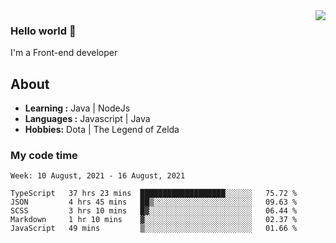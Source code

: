 <img align='right' src="https://github-readme-stats.vercel.app/api?username=jumodada&show_icons=true&theme=vue">

### Hello world 👋

I'm a Front-end developer 
    
## About
-  **Learning :** Java | NodeJs
-  **Languages :** Javascript | Java
-  **Hobbies:** Dota | The Legend of Zelda

### My code time

<!--START_SECTION:waka-->
```text
Week: 10 August, 2021 - 16 August, 2021

TypeScript   37 hrs 23 mins  ███████████████████░░░░░░   75.72 % 
JSON         4 hrs 45 mins   ██▒░░░░░░░░░░░░░░░░░░░░░░   09.63 % 
SCSS         3 hrs 10 mins   █▓░░░░░░░░░░░░░░░░░░░░░░░   06.44 % 
Markdown     1 hr 10 mins    ▓░░░░░░░░░░░░░░░░░░░░░░░░   02.37 % 
JavaScript   49 mins         ▒░░░░░░░░░░░░░░░░░░░░░░░░   01.66 % 
```
<!--END_SECTION:waka-->
